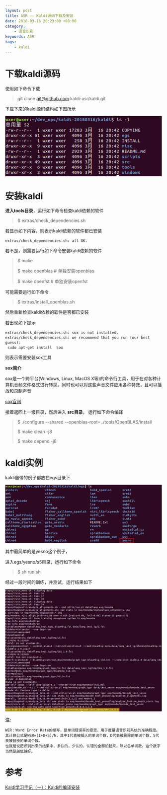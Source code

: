 ```yaml
---
layout: post
title: ASR —— Kaldi源码下载及安装
date: 2018-03-16 20:23:00 +08:00
category:
    - 语音识别
keywords: ASR
tags:
    - kaldi
---
```


# 下载kaldi源码

使用如下命令下载

> git clone git@github.com:kaldi-asr/kaldi.git

下载下来的kaldi源码结构如下图所示

![kaldi_src_directory](/images/kaldi/kaldi_src_directory.png)

# 安装kaldi

**进入tools目录**，运行如下命令检查kaldi依赖的软件

> $ extras/check_dependencies.sh

若显示如下内容，则表示kaldi依赖的软件都已安装

```
extras/check_dependencies.sh: all OK.
```

若不是，则需要运行如下命令安装kaldi依赖的软件

> $ make
>
> $ make openblas # 单独安装openblas
>
> $ make openfst # 单独安装openfst
>

可能需要运行如下命令

> $ extras/install_openblas.sh

然后重新检查kaldi依赖的软件是否都已安装

若出现如下提示

```
extras/check_dependencies.sh: sox is not installed.
extras/check_dependencies.sh: we recommend that you run (our best guess):
 sudo apt-get install  sox
```

则表示需要安装sox工具

**sox简介**

sox是一个跨平台(Windows, Linux, MacOS X等)的命令行工具，用于在对各种计算机音频文件格式进行转换。同时也可以对这些声音文件应用各种特效，且可以播放和录制声音

[sox官网](http://sox.sourceforge.net/)

接着返回上一级目录，然后进入 **src目录**， 运行如下命令编译

> $ ./configure \-\-shared \-\-openblas-root=../tools/OpenBLAS/install
>
> $ make clean -j8
>
> $ make depend -j8
>

# kaldi实例

kaldi自带的例子都放在egs目录下

![kaldi_egs_directory](/images/kaldi/kaldi_egs_directory.png)

其中最简单的是yesno这个例子，

进入egs/yesno/s5目录，运行如下命令

> $ sh run.sh

经过一段时间的训练，并测试，运行结果如下

![kaldi_yesno_test.png](/images/kaldi/kaldi_yesno_test.png)

**注:**

```
WER：Word Error Rate的缩写，是单词错误率的意思，用于度量语音识别系统的准确程度。
其计算公式是WER=(I+D+S)/N，其中I代表被插入的单词个数，D代表被删除的单词个数，S代表被替换的单词个数。
也就是说把识别出来的结果中，多认的，少认的，认错的全都加起来，除以总单词数。这个数字当然是越低越好。
```

# 参考

[Kaldi学习手记（一）：Kaldi的编译安装](http://blog.csdn.net/by21010/article/details/49072699)
